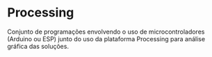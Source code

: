 # Processing

Conjunto de programações envolvendo o uso de microcontroladores (Arduino ou ESP) junto do uso da plataforma Processing para análise gráfica das soluções.